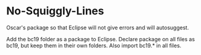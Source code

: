 # No-Squiggly-Lines
Oscar's package so that Eclipse will not give errors and will autosuggest.


Add the bc19 folder as a package to Eclipse. Declare package on all files as bc19, but keep them in their own folders. Also import bc19.* in all files.
